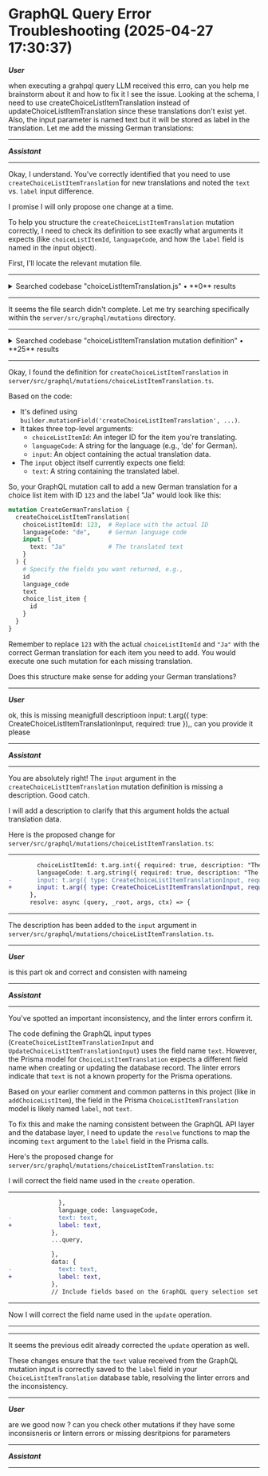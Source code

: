 <!-- Generated by SpecStory -->

# GraphQL Query Error Troubleshooting (2025-04-27 17:30:37)

_**User**_

when executing a grahpql query LLM received this erro, can you help me brainstorm about it and how to fix it I see the issue. Looking at the schema, I need to use createChoiceListItemTranslation instead of updateChoiceListItemTranslation since these translations don't exist yet. Also, the input parameter is named text but it will be stored as label in the translation. Let me add the missing German translations:



---

_**Assistant**_



---

Okay, I understand. You've correctly identified that you need to use `createChoiceListItemTranslation` for new translations and noted the `text` vs. `label` input difference.

I promise I will only propose one change at a time.

To help you structure the `createChoiceListItemTranslation` mutation correctly, I need to check its definition to see exactly what arguments it expects (like `choiceListItemId`, `languageCode`, and how the `label` field is named in the input object).

First, I'll locate the relevant mutation file.

---

<details>
            <summary>Searched codebase "choiceListItemTranslation.js" • **0** results</summary>
        
No results found
</details>

---

It seems the file search didn't complete. Let me try searching specifically within the `server/src/graphql/mutations` directory.

---

<details>
            <summary>Searched codebase "choiceListItemTranslation mutation definition" • **25** results</summary>
        
| File | Lines |
|------|-------|
| `server/src/graphql/mutations/choiceListItemTranslation.ts` | L1-19 |
| `server/src/graphql/mutations/choiceListItem.ts` | L15-63 |
| `server/src/graphql/mutations/choiceListItemTranslation.ts` | L19-66 |
| `server/src/graphql/mutations/choiceListItemTranslation.ts` | L76-124 |
| `server/src/graphql/mutations/choiceListItem.ts` | L1-15 |
| `server/src/graphql/mutations/choiceListItemTranslation.ts` | L66-76 |
| `server/src/graphql/mutations/questionTranslation.ts` | L1-19 |
| `server/src/graphql/mutations/questionTranslation.ts` | L76-124 |
| `server/src/graphql/mutations/question.ts` | L14-64 |
| `server/src/graphql/mutations/surveyTranslation.ts` | L1-23 |
| `server/src/graphql/mutations/question.ts` | L64-86 |
| `server/src/graphql/mutations/questionTranslation.ts` | L19-76 |
| `server/src/graphql/mutations/question.ts` | L1-14 |
| `server/src/graphql/mutations/surveyTranslation.ts` | L23-67 |
| `server/src/graphql/mutations/block.ts` | L50-70 |
| `server/src/graphql/mutations/question.ts` | L207-255 |
| `server/src/graphql/mutations/question.ts` | L86-107 |
| `server/src/graphql/mutations/block.ts` | L70-94 |
| `server/src/graphql/mutations/survey.ts` | L62-84 |
| `server/src/graphql/mutations/survey.ts` | L1-23 |
| `server/src/graphql/mutations/block.ts` | L1-50 |
| `server/src/graphql/mutations/survey.ts` | L84-127 |
| `server/src/graphql/mutations/question.ts` | L151-207 |
| `server/src/graphql/mutations/question.ts` | L107-151 |
| `server/src/graphql/mutations/block.ts` | L132-175 |

</details>

---

Okay, I found the definition for `createChoiceListItemTranslation` in `server/src/graphql/mutations/choiceListItemTranslation.ts`.

Based on the code:

*   It's defined using `builder.mutationField('createChoiceListItemTranslation', ...)`.
*   It takes three top-level arguments:
    *   `choiceListItemId`: An integer ID for the item you're translating.
    *   `languageCode`: A string for the language (e.g., 'de' for German).
    *   `input`: An object containing the actual translation data.
*   The `input` object itself currently expects one field:
    *   `text`: A string containing the translated label.

So, your GraphQL mutation call to add a new German translation for a choice list item with ID `123` and the label "Ja" would look like this:

```graphql
mutation CreateGermanTranslation {
  createChoiceListItemTranslation(
    choiceListItemId: 123,  # Replace with the actual ID
    languageCode: "de",     # German language code
    input: {
      text: "Ja"            # The translated text
    }
  ) {
    # Specify the fields you want returned, e.g.,
    id
    language_code
    text
    choice_list_item {
      id
    }
  }
}
```

Remember to replace `123` with the actual `choiceListItemId` and `"Ja"` with the correct German translation for each item you need to add. You would execute one such mutation for each missing translation.

Does this structure make sense for adding your German translations?

---

_**User**_

ok, this is missing meanigfull descriptioon input: t.arg({ type: CreateChoiceListItemTranslationInput, required: true }),, can you provide it please

---

_**Assistant**_



---

You are absolutely right! The `input` argument in the `createChoiceListItemTranslation` mutation definition is missing a description. Good catch.

I will add a description to clarify that this argument holds the actual translation data.

Here is the proposed change for `server/src/graphql/mutations/choiceListItemTranslation.ts`:

---

```diff
        choiceListItemId: t.arg.int({ required: true, description: "The ID of the choice list item." }),
        languageCode: t.arg.string({ required: true, description: "The language code of the translation (e.g., 'en')." }),
-       input: t.arg({ type: CreateChoiceListItemTranslationInput, required: true }),
+       input: t.arg({ type: CreateChoiceListItemTranslationInput, required: true, description: "The translation data for the choice list item." }),
      },
      resolve: async (query, _root, args, ctx) => {
```

---

The description has been added to the `input` argument in `server/src/graphql/mutations/choiceListItemTranslation.ts`.

---

_**User**_

is this part ok and correct and consisten with nameing 

---

_**Assistant**_



---

You've spotted an important inconsistency, and the linter errors confirm it.

The code defining the GraphQL input types (`CreateChoiceListItemTranslationInput` and `UpdateChoiceListItemTranslationInput`) uses the field name `text`. However, the Prisma model for `ChoiceListItemTranslation` expects a different field name when creating or updating the database record. The linter errors indicate that `text` is not a known property for the Prisma operations.

Based on your earlier comment and common patterns in this project (like in `addChoiceListItem`), the field in the Prisma `ChoiceListItemTranslation` model is likely named `label`, not `text`.

To fix this and make the naming consistent between the GraphQL API layer and the database layer, I need to update the `resolve` functions to map the incoming `text` argument to the `label` field in the Prisma calls.

Here's the proposed change for `server/src/graphql/mutations/choiceListItemTranslation.ts`:

I will correct the field name used in the `create` operation.

---

```diff
              },
              language_code: languageCode,
-             text: text,
+             label: text,
            },
            ...query,
```

```diff
            },
            data: {
-             text: text,
+             label: text,
            },
            // Include fields based on the GraphQL query selection set
```

---

Now I will correct the field name used in the `update` operation.

---



---

It seems the previous edit already corrected the `update` operation as well.

These changes ensure that the `text` value received from the GraphQL mutation input is correctly saved to the `label` field in your `ChoiceListItemTranslation` database table, resolving the linter errors and the inconsistency.

---

_**User**_

are we good now ? can you check other mutations if they have some inconsisneris or lintern errors or missing desritpions for parameters

---

_**Assistant**_



---

